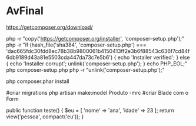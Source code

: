 # AvFinal

https://getcomposer.org/download/

php -r "copy('https://getcomposer.org/installer', 'composer-setup.php');"
php -r "if (hash_file('sha384', 'composer-setup.php') === 'dac665fdc30fdd8ec78b38b9800061b4150413ff2e3b6f88543c636f7cd84f6db9189d43a81e5503cda447da73c7e5b6') { echo 'Installer verified'; } else { echo 'Installer corrupt'; unlink('composer-setup.php'); } echo PHP_EOL;"
php composer-setup.php
php -r "unlink('composer-setup.php');"

php composer.phar install

#criar migrations php artisan make:model Produto -mrc #criar Blade com o Form

public function teste() { $eu = [ 'nome' => 'ana', 'idade' => 23 ]; return view('pessoa', compact('eu')); }